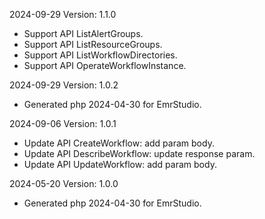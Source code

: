2024-09-29 Version: 1.1.0
- Support API ListAlertGroups.
- Support API ListResourceGroups.
- Support API ListWorkflowDirectories.
- Support API OperateWorkflowInstance.


2024-09-29 Version: 1.0.2
- Generated php 2024-04-30 for EmrStudio.

2024-09-06 Version: 1.0.1
- Update API CreateWorkflow: add param body.
- Update API DescribeWorkflow: update response param.
- Update API UpdateWorkflow: add param body.


2024-05-20 Version: 1.0.0
- Generated php 2024-04-30 for EmrStudio.

